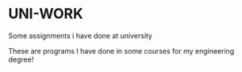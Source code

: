 # UNI-WORK
Some assignments i have done at university

These are programs I have done in some courses for my engineering degree!

